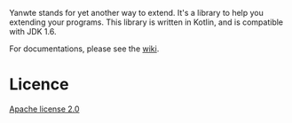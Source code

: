 Yanwte stands for yet another way to extend. It's a library to help you extending your programs. This library is written in Kotlin, and is compatible with JDK 1.6.

For documentations, please see the [wiki](https://github.com/winteryoung/yanwte/wiki).

# Licence

[Apache license 2.0](http://www.apache.org/licenses/LICENSE-2.0.txt)
